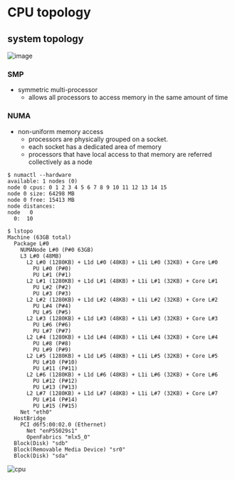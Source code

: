 # CPU topology

## system topology
![image](https://github.com/user-attachments/assets/2250ac7e-2bfd-4303-986f-3e8267efe0e4)


### SMP
* symmetric multi-processor
    * allows all processors to access memory in the same amount of time

### NUMA
* non-uniform memory access
    * processors are physically grouped on a socket.
    * each socket has a dedicated area of memory
    * processors that have local access to that memory are referred collectively as a node


```
$ numactl --hardware
available: 1 nodes (0)
node 0 cpus: 0 1 2 3 4 5 6 7 8 9 10 11 12 13 14 15
node 0 size: 64298 MB
node 0 free: 15413 MB
node distances:
node   0
  0:  10
```
```
$ lstopo
Machine (63GB total)
  Package L#0
    NUMANode L#0 (P#0 63GB)
    L3 L#0 (48MB)
      L2 L#0 (1280KB) + L1d L#0 (48KB) + L1i L#0 (32KB) + Core L#0
        PU L#0 (P#0)
        PU L#1 (P#1)
      L2 L#1 (1280KB) + L1d L#1 (48KB) + L1i L#1 (32KB) + Core L#1
        PU L#2 (P#2)
        PU L#3 (P#3)
      L2 L#2 (1280KB) + L1d L#2 (48KB) + L1i L#2 (32KB) + Core L#2
        PU L#4 (P#4)
        PU L#5 (P#5)
      L2 L#3 (1280KB) + L1d L#3 (48KB) + L1i L#3 (32KB) + Core L#3
        PU L#6 (P#6)
        PU L#7 (P#7)
      L2 L#4 (1280KB) + L1d L#4 (48KB) + L1i L#4 (32KB) + Core L#4
        PU L#8 (P#8)
        PU L#9 (P#9)
      L2 L#5 (1280KB) + L1d L#5 (48KB) + L1i L#5 (32KB) + Core L#5
        PU L#10 (P#10)
        PU L#11 (P#11)
      L2 L#6 (1280KB) + L1d L#6 (48KB) + L1i L#6 (32KB) + Core L#6
        PU L#12 (P#12)
        PU L#13 (P#13)
      L2 L#7 (1280KB) + L1d L#7 (48KB) + L1i L#7 (32KB) + Core L#7
        PU L#14 (P#14)
        PU L#15 (P#15)
    Net "eth0"
  HostBridge
    PCI d6f5:00:02.0 (Ethernet)
      Net "enP55029s1"
      OpenFabrics "mlx5_0"
  Block(Disk) "sdb"
  Block(Removable Media Device) "sr0"
  Block(Disk) "sda"
```

![cpu](https://github.com/user-attachments/assets/8baf2cea-e859-4dd7-b6a7-5cbb6ff5ef1d)
